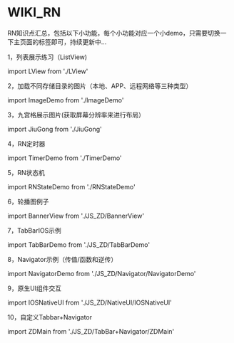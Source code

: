 # WIKI_RN
RN知识点汇总，包括以下小功能，每个小功能对应一个小demo，只需要切换一下主页面的标签即可，持续更新中...

1，列表展示练习（ListView)

import LView from './LView'

2，加载不同存储目录的图片（本地、APP、远程网络等三种类型）

import ImageDemo from './ImageDemo'

3，九宫格展示图片(获取屏幕分辨率来进行布局）

import JiuGong from './JiuGong'

4，RN定时器

import TimerDemo from './TimerDemo'

5，RN状态机

import RNStateDemo from './RNStateDemo'

6，轮播图例子

import BannerView from './JS_ZD/BannerView'

7，TabBarIOS示例

import TabBarDemo from './JS_ZD/TabBarDemo'

8，Navigator示例（传值/函数和逆传）

import NavigatorDemo from './JS_ZD/Navigator/NavigatorDemo'

9，原生UI组件交互

import IOSNativeUI from './JS_ZD/NativeUI/IOSNativeUI'

10，自定义Tabbar+Navigator

import ZDMain from './JS_ZD/TabBar+Navigator/ZDMain'
